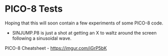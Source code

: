 # PICO-8 Tests

Hoping that this will soon contain a few experiments of some PICO-8 code.

* SINJUMP.P8 is just a shot at getting an X to waltz around the screen following a sinusoidal wave.

PICO-8 Cheatsheet - https://imgur.com/iGrP5bK

